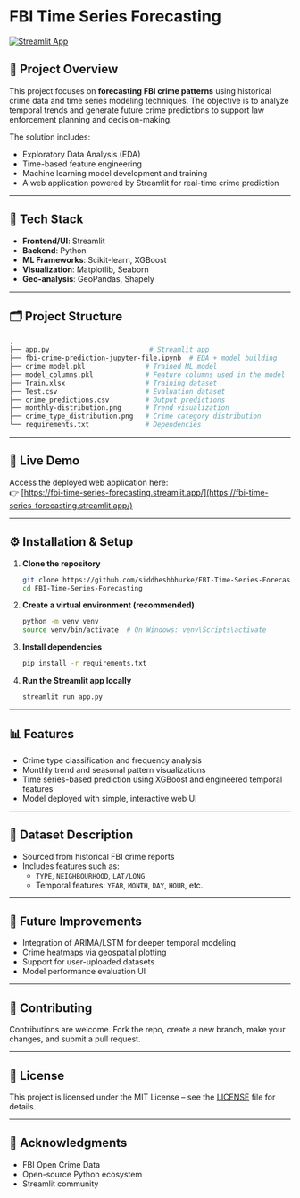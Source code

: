 
# FBI Time Series Forecasting

[![Streamlit App](https://img.shields.io/badge/Live%20App-Click%20Here-brightgreen)](https://fbi-time-series-forecasting.streamlit.app/)

## 🚨 Project Overview

This project focuses on **forecasting FBI crime patterns** using historical crime data and time series modeling techniques. The objective is to analyze temporal trends and generate future crime predictions to support law enforcement planning and decision-making.

The solution includes:
- Exploratory Data Analysis (EDA)
- Time-based feature engineering
- Machine learning model development and training
- A web application powered by Streamlit for real-time crime prediction

---

## 🧠 Tech Stack

- **Frontend/UI**: Streamlit
- **Backend**: Python
- **ML Frameworks**: Scikit-learn, XGBoost
- **Visualization**: Matplotlib, Seaborn
- **Geo-analysis**: GeoPandas, Shapely

---

## 🗂️ Project Structure

```bash
.
├── app.py                         # Streamlit app
├── fbi-crime-prediction-jupyter-file.ipynb  # EDA + model building
├── crime_model.pkl               # Trained ML model
├── model_columns.pkl             # Feature columns used in the model
├── Train.xlsx                    # Training dataset
├── Test.csv                      # Evaluation dataset
├── crime_predictions.csv         # Output predictions
├── monthly-distribution.png      # Trend visualization
├── crime_type_distribution.png   # Crime category distribution
└── requirements.txt              # Dependencies
```

---

## 🚀 Live Demo

Access the deployed web application here:  
👉 [https://fbi-time-series-forecasting.streamlit.app/](https://fbi-time-series-forecasting.streamlit.app/)

---

## ⚙️ Installation & Setup

1. **Clone the repository**
   ```bash
   git clone https://github.com/siddheshbhurke/FBI-Time-Series-Forecasting.git
   cd FBI-Time-Series-Forecasting
   ```

2. **Create a virtual environment (recommended)**
   ```bash
   python -m venv venv
   source venv/bin/activate  # On Windows: venv\Scripts\activate
   ```

3. **Install dependencies**
   ```bash
   pip install -r requirements.txt
   ```

4. **Run the Streamlit app locally**
   ```bash
   streamlit run app.py
   ```

---

## 📊 Features

- Crime type classification and frequency analysis
- Monthly trend and seasonal pattern visualizations
- Time series-based prediction using XGBoost and engineered temporal features
- Model deployed with simple, interactive web UI

---

## 📁 Dataset Description

- Sourced from historical FBI crime reports
- Includes features such as:
  - `TYPE`, `NEIGHBOURHOOD`, `LAT/LONG`
  - Temporal features: `YEAR`, `MONTH`, `DAY`, `HOUR`, etc.

---

## 📌 Future Improvements

- Integration of ARIMA/LSTM for deeper temporal modeling
- Crime heatmaps via geospatial plotting
- Support for user-uploaded datasets
- Model performance evaluation UI

---

## 🤝 Contributing

Contributions are welcome. Fork the repo, create a new branch, make your changes, and submit a pull request.

---

## 📄 License

This project is licensed under the MIT License – see the [LICENSE](LICENSE) file for details.

---

## 🙏 Acknowledgments

- FBI Open Crime Data
- Open-source Python ecosystem
- Streamlit community
